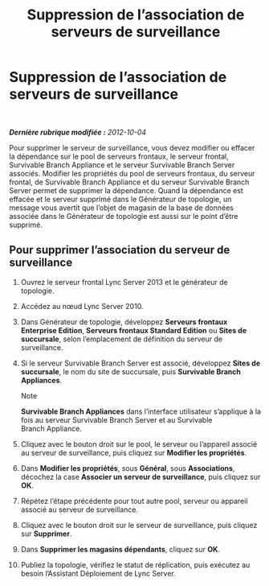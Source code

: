 ﻿---
title: Suppression de l’association de serveurs de surveillance
TOCTitle: Suppression de l’association de serveurs de surveillance
ms:assetid: c45b22ae-fc06-484a-a05b-735bd1bb7448
ms:mtpsurl: https://technet.microsoft.com/fr-fr/library/JJ721877(v=OCS.15)
ms:contentKeyID: 49891530
ms.date: 05/20/2016
mtps_version: v=OCS.15
ms.translationtype: HT
---

# Suppression de l’association de serveurs de surveillance

 

_**Dernière rubrique modifiée :** 2012-10-04_

Pour supprimer le serveur de surveillance, vous devez modifier ou effacer la dépendance sur le pool de serveurs frontaux, le serveur frontal, Survivable Branch Appliance et le serveur Survivable Branch Server associés. Modifier les propriétés du pool de serveurs frontaux, du serveur frontal, de Survivable Branch Appliance et du serveur Survivable Branch Server permet de supprimer la dépendance. Quand la dépendance est effacée et le serveur supprimé dans le Générateur de topologie, un message vous avertit que l’objet de magasin de la base de données associée dans le Générateur de topologie est aussi sur le point d’être supprimé.

## Pour supprimer l’association du serveur de surveillance

1.  Ouvrez le serveur frontal Lync Server 2013 et le générateur de topologie.

2.  Accédez au nœud Lync Server 2010.

3.  Dans Générateur de topologie, développez **Serveurs frontaux Enterprise Edition**, **Serveurs frontaux Standard Edition** ou **Sites de succursale**, selon l’emplacement de définition du serveur de surveillance.

4.  Si le serveur Survivable Branch Server est associé, développez **Sites de succursale**, le nom du site de succursale, puis **Survivable Branch Appliances**.
    
    > [!note]  
    > <strong>Survivable Branch Appliances</strong> dans l’interface utilisateur s’applique à la fois au serveur Survivable Branch Server et au Survivable Branch Appliance.

5.  Cliquez avec le bouton droit sur le pool, le serveur ou l’appareil associé au serveur de surveillance, puis cliquez sur **Modifier les propriétés**.

6.  Dans **Modifier les propriétés**, sous **Général**, sous **Associations**, décochez la case **Associer un serveur de surveillance**, puis cliquez sur **OK**.

7.  Répétez l’étape précédente pour tout autre pool, serveur ou appareil associé au serveur de surveillance.

8.  Cliquez avec le bouton droit sur le serveur de surveillance, puis cliquez sur **Supprimer**.

9.  Dans **Supprimer les magasins dépendants**, cliquez sur **OK**.

10. Publiez la topologie, vérifiez le statut de réplication, puis exécutez au besoin l’Assistant Déploiement de Lync Server.


